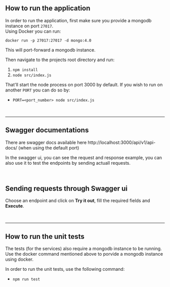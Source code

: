 ## How to run the application
In order to run the application, first make sure you provide a mongodb instance on port `27017`. \
Using Docker you can run:
```
docker run -p 27017:27017 -d mongo:4.0
```

This will port-forward a mongodb instance.

Then navigate to the projects root directory and run:
1.  `npm install` 
2.  `node src/index.js`

That'll start the node process on port 3000 by default. If you wish to run on another `PORT` you can do so by:    
- `PORT=<port_number> node src/index.js`
    
&nbsp;

---

## Swagger documentations
There are swagger docs available here http://localhost:3000/api/v1/api-docs/ (when using the default port)
  
In the swagger ui, you can see the request and response example, you can also use it to test the endpoints by sending actuall requests.     

&nbsp;

## Sending requests through Swagger ui

Choose an endpoint and click on **Try it out**, fill the required fields and **Execute**.

&nbsp;

---
    
## How to run the unit tests
The tests (for the services) also require a mongodb instance to be running.  
Use the docker command mentioned above to porvide a mongodb instance using docker.  

In order to run the unit tests, use the following command:
- `npm run test`
